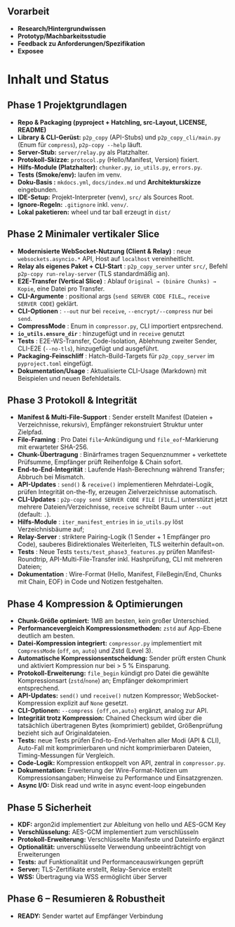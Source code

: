 ## Vorarbeit

* **Research/Hintergrundwissen**
* **Prototyp/Machbarkeitsstudie**
* **Feedback zu Anforderungen/Spezifikation**
* **Exposee**

# Inhalt und Status
## Phase 1 Projektgrundlagen 

* **Repo & Packaging (pyproject + Hatchling, src-Layout, LICENSE, README)** 
* **Library & CLI-Gerüst:** `p2p_copy` (API-Stubs) und `p2p_copy_cli/main.py` (Enum für `compress`),  `p2p-copy --help` läuft. 
* **Server-Stub:** `server/relay.py` als Platzhalter. 
* **Protokoll-Skizze:** `protocol.py` (Hello/Manifest, Version) fixiert. 
* **Hilfs-Module (Platzhalter):** `chunker.py`, `io_utils.py`, `errors.py`. 
* **Tests (Smoke/env):** laufen im venv. 
* **Doku-Basis :** `mkdocs.yml`, `docs/index.md` und **Architekturskizze** eingebunden. 
* **IDE-Setup:** Projekt-Interpreter (venv), `src/` als Sources Root. 
* **Ignore-Regeln:** `.gitignore` inkl. `venv/`. 
* **Lokal paketieren:** wheel und tar ball erzeugt in `dist/` 


## Phase 2  Minimaler vertikaler Slice

* **Modernisierte WebSocket-Nutzung (Client & Relay)** : neue `websockets.asyncio.*` API, Host auf `localhost` vereinheitlicht.
* **Relay als eigenes Paket + CLI-Start** : `p2p_copy_server` unter `src/`, Befehl `p2p-copy run-relay-server` (TLS standardmäßig an).
* **E2E-Transfer (Vertical Slice)** : Ablauf `Original → (binäre Chunks) → Kopie`, eine Datei pro Transfer.
* **CLI-Argumente** : positional args (`send SERVER CODE FILE…`, `receive SERVER CODE`) geklärt.
* **CLI-Optionen** : `--out` nur bei `receive`, `--encrypt/--compress` nur bei `send`.
* **CompressMode** : Enum in `compressor.py`, CLI importiert entpsrechend.
* **`io_utils.ensure_dir`** : hinzugefügt und in `receive` genutzt
* **Tests** : E2E-WS-Transfer, Code-Isolation, Ablehnung zweiter Sender, CLI-E2E (`--no-tls`), hinzugefügt und ausgeführt.
* **Packaging-Feinschliff** : Hatch-Build-Targets für `p2p_copy_server` im `pyproject.toml` eingefügt. 
* **Dokumentation/Usage** : Aktualisierte CLI-Usage (Markdown) mit Beispielen und neuen Befehldetails.


## Phase 3 Protokoll & Integrität

* **Manifest & Multi-File-Support** : Sender erstellt Manifest (Dateien + Verzeichnisse, rekursiv), Empfänger rekonstruiert Struktur unter Zielpfad.
* **File-Framing** : Pro Datei `file`-Ankündigung und `file_eof`-Markierung mit erwarteter SHA-256.
* **Chunk-Übertragung** : Binärframes tragen Sequenznummer + verkettete Prüfsumme, Empfänger prüft Reihenfolge & Chain sofort.
* **End-to-End-Integrität** : Laufende Hash-Berechnung während Transfer; Abbruch bei Mismatch.
* **API-Updates** : `send()` & `receive()` implementieren Mehrdatei-Logik, prüfen Integrität on-the-fly, erzeugen Zielverzeichnisse automatisch.
* **CLI-Updates** : `p2p-copy send SERVER CODE FILE [FILE…]` unterstützt jetzt mehrere Dateien/Verzeichnisse, `receive` schreibt Baum unter `--out` (default: `.`).
* **Hilfs-Module** : `iter_manifest_entries` in `io_utils.py` löst Verzeichnisbäume auf; 
* **Relay-Server** : striktere Pairing-Logik (1 Sender + 1 Empfänger pro Code), sauberes Bidirektionales Weiterleiten, TLS weiterhin default=on.
* **Tests** : Neue Tests `tests/test_phase3_features.py` prüfen Manifest-Roundtrip, API-Multi-File-Transfer inkl. Hashprüfung, CLI mit mehreren Dateien;
* **Dokumentation** : Wire-Format (Hello, Manifest, FileBegin/End, Chunks mit Chain, EOF) in Code und Notizen festgehalten.


## Phase 4 Kompression & Optimierungen

* **Chunk-Größe optimiert:** 1MB am besten, kein großer Unterschied.
* **Performancevergleich Kompressionsmethoden:** `zstd` auf App-Ebene deutlich am besten.
* **Datei-Kompression integriert:** `compressor.py` implementiert mit `CompressMode` (`off`, `on`, `auto`) und Zstd (Level 3).
* **Automatische Kompressionsentscheidung:** Sender prüft ersten Chunk und aktiviert Kompression nur bei > 5 % Einsparung.
* **Protokoll-Erweiterung:** `file_begin` kündigt pro Datei die gewählte Kompressionsart (`zstd`/`none`) an; Empfänger dekomprimiert entsprechend.
* **API-Updates:** `send()` und `receive()` nutzen Kompressor; WebSocket-Kompression explizit auf `None` gesetzt.
* **CLI-Optionen:** `--compress {off,on,auto}` ergänzt, analog zur API.
* **Integrität trotz Kompression:** Chained Checksum wird über die tatsächlich übertragenen Bytes (komprimiert) gebildet, Größenprüfung bezieht sich auf Originaldateien.
* **Tests:** neue Tests prüfen End-to-End-Verhalten aller Modi (API & CLI), Auto-Fall mit komprimierbaren und nicht komprimierbaren Dateien, Timing-Messungen für Vergleich.
* **Code-Logik:** Kompression entkoppelt von API, zentral in `compressor.py`.
* **Dokumentation:** Erweiterung der Wire-Format-Notizen um Kompressionsangaben; Hinweise zu Performance und Einsatzgrenzen.  
* **Async I/O:** Disk read und write in async event-loop eingebunden


## Phase 5 Sicherheit

* **KDF:** argon2id implementiert zur Ableitung von hello und AES-GCM Key
* **Verschlüsselung:** AES-GCM implementiert zum verschlüsseln
* **Protokoll-Erweiterung:** Verschlüsselte Manifeste und Dateiinfo ergänzt
* **Optionalität:** unverschlüsselte Verwendung unbeeinträchtigt von Erweiterungen
* **Tests:** auf Funktionalität und Performanceauswirkungen geprüft
* **Server:** TLS-Zertifikate erstellt, Relay-Service erstellt
* **WSS:** Übertragung via WSS ermöglicht über Server


## Phase 6 – Resumieren & Robustheit

* **READY:** Sender wartet auf Empfänger Verbindung